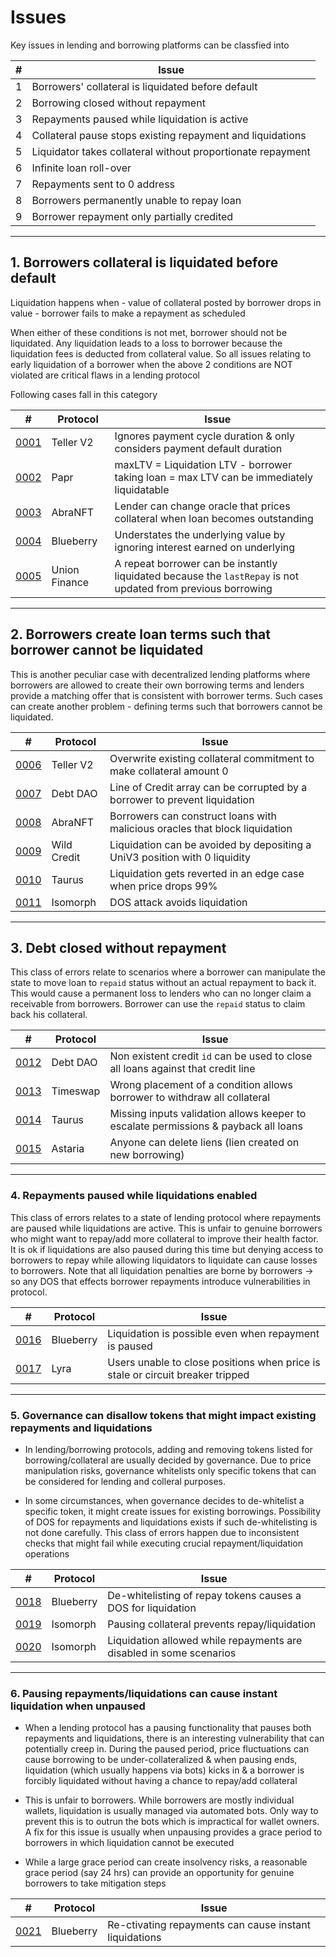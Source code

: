# Issues

Key issues in lending and borrowing platforms can be classfied into

| #   | Issue                                                       |
| --- | ----------------------------------------------------------- |
| 1   | Borrowers' collateral is liquidated before default          |
| 2   | Borrowing closed without repayment                          |
| 3   | Repayments paused while liquidation is active               |
| 4   | Collateral pause stops existing repayment and liquidations  |
| 5   | Liquidator takes collateral without proportionate repayment |
| 6   | Infinite loan roll-over                                     |
| 7   | Repayments sent to 0 address                                |
| 8   | Borrowers permanently unable to repay loan                  |
| 9   | Borrower repayment only partially credited                  |

---

## 1. Borrowers collateral is liquidated before default

Liquidation happens when - value of collateral posted by borrower drops in value - borrower fails to make a repayment as scheduled

When either of these conditions is not met, borrower should not be liquidated. Any liquidation leads to a loss to borrower because the liquidation fees is deducted from collateral value. So all issues relating to early liquidation of a borrower when the above 2 conditions are NOT violated are critical flaws in a lending protocol

Following cases fall in this category

| #                           | Protocol      | Issue                                                                                                        |
| --------------------------- | ------------- | ------------------------------------------------------------------------------------------------------------ |
| [0001](../database/0001.md) | Teller V2     | Ignores payment cycle duration & only considers payment default duration                                     |
| [0002](../database/0002.md) | Papr          | maxLTV = Liquidation LTV - borrower taking loan = max LTV can be immediately liquidatable                    |
| [0003](../database/0003.md) | AbraNFT       | Lender can change oracle that prices collateral when loan becomes outstanding                                |
| [0004](../database/0004.md) | Blueberry     | Understates the underlying value by ignoring interest earned on underlying                                   |
| [0005](../database/0005.md) | Union Finance | A repeat borrower can be instantly liquidated because the `lastRepay` is not updated from previous borrowing |

---

## 2. Borrowers create loan terms such that borrower cannot be liquidated

This is another peculiar case with decentralized lending platforms where borrowers are allowed to create their own borrowing terms and lenders provide a matching offer that is consistent with borrower terms. Such cases can create another problem - defining terms such that borrowers cannot be liquidated.

| #                           | Protocol    | Issue                                                                       |
| --------------------------- | ----------- | --------------------------------------------------------------------------- |
| [0006](../database/0006.md) | Teller V2   | Overwrite existing collateral commitment to make collateral amount 0        |
| [0007](../database/0007.md) | Debt DAO    | Line of Credit array can be corrupted by a borrower to prevent liquidation  |
| [0008](../database/0008.md) | AbraNFT     | Borrowers can construct loans with malicious oracles that block liquidation |
| [0009](../database/0009.md) | Wild Credit | Liquidation can be avoided by depositing a UniV3 position with 0 liquidity  |
| [0010](../database/0010.md) | Taurus      | Liquidation gets reverted in an edge case when price drops 99%              |
| [0011](../database/0011.md) | Isomorph    | DOS attack avoids liquidation                                               |

---

## 3. Debt closed without repayment

This class of errors relate to scenarios where a borrower can manipulate the state to move loan to `repaid` status without an actual repayment to back it. This would cause a permanent loss to lenders who can no longer claim a receivable from borrowers. Borrower can use the `repaid` status to claim back his collateral.

| #                           | Protocol | Issue                                                                               |
| --------------------------- | -------- | ----------------------------------------------------------------------------------- |
| [0012](../database/0012.md) | Debt DAO | Non existent credit `id` can be used to close all loans against that credit line    |
| [0013](../database/0013.md) | Timeswap | Wrong placement of a condition allows borrower to withdraw all collateral           |
| [0014](../database/0014.md) | Taurus   | Missing inputs validation allows keeper to escalate permissions & payback all loans |
| [0015](../database/0015.md) | Astaria  | Anyone can delete liens (lien created on new borrowing)                             |

---

### 4. Repayments paused while liquidations enabled

This class of errors relates to a state of lending protocol where repayments are paused while liquidations are active. This is unfair to genuine borrowers who might want to repay/add more collateral to improve their health factor. It is ok if liquidations are also paused during this time but denying access to borrowers to repay while allowing liquidators to liquidate can cause losses to borrowers. Note that all liquidation penalties are borne by borrowers -> so any DOS that effects borrower repayments introduce vulnerabilities in protocol.

| #                           | Protocol  | Issue                                                                          |
| --------------------------- | --------- | ------------------------------------------------------------------------------ |
| [0016](../database/0016.md) | Blueberry | Liquidation is possible even when repayment is paused                          |
| [0017](../database/0017.md) | Lyra      | Users unable to close positions when price is stale or circuit breaker tripped |

---

### 5. Governance can disallow tokens that might impact existing repayments and liquidations

- In lending/borrowing protocols, adding and removing tokens listed for borrowing/collateral are usually decided by governance. Due to price manipulation risks, governance whitelists only specific tokens that can be considered for lending and colleral purposes.

- In some circumstances, when governance decides to de-whitelist a specific token, it might create issues for existing borrowings. Possibility of DOS for repayments and liquidations exists if such de-whitelisting is not done carefully. This class of errors happen due to inconsistent checks that might fail while executing crucial repayment/liquidation operations

| #                           | Protocol  | Issue                                                               |
| --------------------------- | --------- | ------------------------------------------------------------------- |
| [0018](../database/0018.md) | Blueberry | De-whitelisting of repay tokens causes a DOS for liquidation        |
| [0019](../database/0019.md) | Isomorph  | Pausing collateral prevents repay/liquidation                       |
| [0020](../database/0020.md) | Isomorph  | Liquidation allowed while repayments are disabled in some scenarios |

---

### 6. Pausing repayments/liquidations can cause instant liquidation when unpaused

- When a lending protocol has a pausing functionality that pauses both repayments and liquidations, there is an interesting vulnerability that can potentially creep in. During the paused period, price fluctuations can cause borrowing to be under-collateralized & when pausing ends, liquidation (which usually happens via bots) kicks in & a borrower is forcibly liquidated without having a chance to repay/add collateral

- This is unfair to borrowers. While borrowers are mostly individual wallets, liquidation is usually managed via automated bots. Only way to prevent this is to outrun the bots which is impractical for wallet owners. A fix for this issue is usually when unpausing provides a grace period to borrowers in which liquidation cannot be executed

- While a large grace period can create insolvency risks, a reasonable grace period (say 24 hrs) can provide an opportunity for genuine borrowers to take mitigation steps

| #                           | Protocol  | Issue                                                  |
| --------------------------- | --------- | ------------------------------------------------------ |
| [0021](../database/0021.md) | Blueberry | Re-ctivating repayments can cause instant liquidations |
